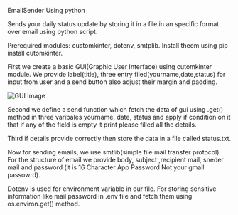 EmailSender Using python

Sends your daily status update by storing it in a file in an specific format over email using python script.

Prerequired modules: customkinter, dotenv, smtplib. Install theem using pip install cutomkinter.

First we create a basic GUI(Graphic User Interface) using cutomkinter module. We provide label(title), three entry filed(yourname,date,status) for input from user and a send button also adjust their margin and padding.

  ![GUI Image](https://github.com/user-attachments/assets/22b7b236-9540-4507-9650-3e9feb250909)

Second we define a send function which fetch the data of gui using .get()
method in three varibales yourname, date, status and apply if condition on it that if any of the field is empty it print please filled all the details.

Third if details provide correctly then store the data in a file called status.txt.

Now for sending emails, we use smtlib(simple file mail transfer protocol).
For the structure of email we provide body, subject ,recipient mail, sneder mail and password (it is 16 Character App Password Not your gmail passowrd).

Dotenv is used for environment variable in our file. For storing sensitive information like mail password in .env file and fetch them using os.environ.get() method.


